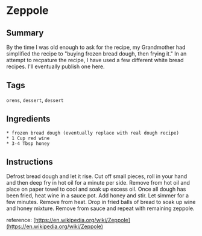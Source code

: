 # Zeppole

## Summary

By the time I was old enough to ask for the recipe, my Grandmother had simplified the recipe to "buying frozen bread dough, then frying it." In an attempt to recpature the recipe, I have used a few different white bread recipes. I'll eventually publish one here.

## Tags

`orens`, `dessert`, `dessert`

## Ingredients

    * frozen bread dough (eventually replace with real dough recipe)
    * 1 Cup red wine
    * 3-4 Tbsp honey

## Instructions

Defrost bread dough and let it rise. Cut off small pieces, roll in your hand and then deep fry in hot oil for a minute per side. Remove from hot oil and place on paper towel to cool and soak up excess oil. Once all dough has been fried, heat wine in a sauce pot. Add honey and stir. Let simmer for a few minutes. Remove from heat. Drop in fried balls of bread to soak up wine and honey mixture. Remove from sauce and repeat with remaining zeppole.

reference: [https://en.wikipedia.org/wiki/Zeppole](https://en.wikipedia.org/wiki/Zeppole)